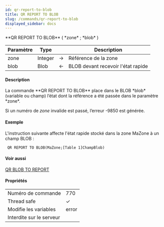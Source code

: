```yaml
---
id: qr-report-to-blob
title: QR REPORT TO BLOB
slug: /commands/qr-report-to-blob
displayed_sidebar: docs
---
```


<!--REF #_command_.QR REPORT TO BLOB.Syntax-->**QR REPORT TO BLOB** ( *zone* ; *blob* )<!-- END REF-->
<!--REF #_command_.QR REPORT TO BLOB.Params-->
| Paramètre | Type |  | Description |
| --- | --- | --- | --- |
| zone | Integer | &#8594;  | Référence de la zone |
| blob | Blob | &#8592; | BLOB devant recevoir l'état rapide |

<!-- END REF-->

#### Description 

<!--REF #_command_.QR REPORT TO BLOB.Summary-->La commande **QR REPORT TO BLOB** place dans le BLOB *blob* (variable ou champ) l’état dont la référence a été passée dans le paramètre *zone*.<!-- END REF-->

Si un numéro de *zone* invalide est passé, l’erreur -9850 est générée.

#### Exemple 

L'instruction suivante affecte l'état rapide stocké dans la zone MaZone à un champ BLOB :

```4d
 QR REPORT TO BLOB(MaZone;[Table 1]ChampBlob)
```

#### Voir aussi 

[QR BLOB TO REPORT](qr-blob-to-report.md)  

#### Propriétés
|  |  |
| --- | --- |
| Numéro de commande | 770 |
| Thread safe | &check; |
| Modifie les variables | error |
| Interdite sur le serveur ||


